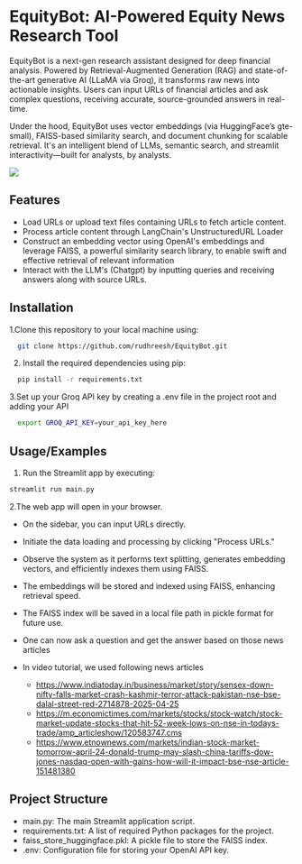 
# EquityBot: AI-Powered Equity News Research Tool 

EquityBot is a next-gen research assistant designed for deep financial analysis. Powered by Retrieval-Augmented Generation (RAG) and state-of-the-art generative AI (LLaMA via Groq), it transforms raw news into actionable insights. Users can input URLs of financial articles and ask complex questions, receiving accurate, source-grounded answers in real-time.

Under the hood, EquityBot uses vector embeddings (via HuggingFace’s gte-small), FAISS-based similarity search, and document chunking for scalable retrieval. It's an intelligent blend of LLMs, semantic search, and streamlit interactivity—built for analysts, by analysts.

![](research_tool_sample.jpg)

## Features

- Load URLs or upload text files containing URLs to fetch article content.
- Process article content through LangChain's UnstructuredURL Loader
- Construct an embedding vector using OpenAI's embeddings and leverage FAISS, a powerful similarity search library, to enable swift and effective retrieval of relevant information
- Interact with the LLM's (Chatgpt) by inputting queries and receiving answers along with source URLs.


## Installation

1.Clone this repository to your local machine using:

```bash
  git clone https://github.com/rudhreesh/EquityBot.git
```
2. Install the required dependencies using pip:

```bash
  pip install -r requirements.txt
```
3.Set up your Groq API key by creating a .env file in the project root and adding your API

```bash
  export GROQ_API_KEY=your_api_key_here
```
## Usage/Examples

1. Run the Streamlit app by executing:
```bash
streamlit run main.py

```

2.The web app will open in your browser.

- On the sidebar, you can input URLs directly.

- Initiate the data loading and processing by clicking "Process URLs."

- Observe the system as it performs text splitting, generates embedding vectors, and efficiently indexes them using FAISS.

- The embeddings will be stored and indexed using FAISS, enhancing retrieval speed.

- The FAISS index will be saved in a local file path in pickle format for future use.
- One can now ask a question and get the answer based on those news articles
- In video tutorial, we used following news articles
  - https://www.indiatoday.in/business/market/story/sensex-down-nifty-falls-market-crash-kashmir-terror-attack-pakistan-nse-bse-dalal-street-red-2714878-2025-04-25
  - https://m.economictimes.com/markets/stocks/stock-watch/stock-market-update-stocks-that-hit-52-week-lows-on-nse-in-todays-trade/amp_articleshow/120583747.cms
  - https://www.etnownews.com/markets/indian-stock-market-tomorrow-april-24-donald-trump-may-slash-china-tariffs-dow-jones-nasdaq-open-with-gains-how-will-it-impact-bse-nse-article-151481380

## Project Structure

- main.py: The main Streamlit application script.
- requirements.txt: A list of required Python packages for the project.
- faiss_store_huggingface.pkl: A pickle file to store the FAISS index.
- .env: Configuration file for storing your OpenAI API key.
